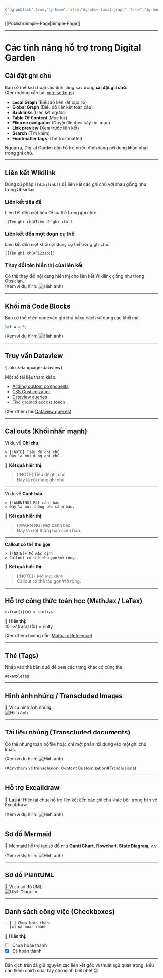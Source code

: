 ```yaml
---
{"dg-publish":true,"dg-home":false,"dg-show-local-graph":"true","dg-home-link":"true","dg-show-backlinks":"true","dg-show-toc":"true","dg-show-inline-title":"true","dg-show-file-tree":"true","dg-enable-search":"true","dg-link-preview":"true","dg-show-tags":"true","dg-pass-frontmatter":"true","dg-path":"AllFeature.md","permalink":"/all-feature/","dgHomeLink":"true","dgPassFrontmatter":true,"dgShowBacklinks":"true","dgShowLocalGraph":"true","dgShowInlineTitle":"true","dgShowFileTree":"true","dgEnableSearch":"true","dgShowToc":"true","dgLinkPreview":"true","dgShowTags":"true","noteIcon":"","updated":"2025-01-25T08:26:23.137+07:00"}
---
```



[[Publish/Simple-Page\|Simple-Page]]

---

# Các tính năng hỗ trợ trong Digital Garden

## Cài đặt ghi chú

Bạn có thể kích hoạt các tính năng sau trong **cài đặt ghi chú**:  
(Xem hướng dẫn tại: [note settings](https://dg-docs.ole.dev/getting-started/03-note-settings/))

- **Local Graph** (Biểu đồ liên kết cục bộ)
- **Global Graph** (Biểu đồ liên kết toàn cầu)
- **Backlinks** (Liên kết ngược)
- **Table Of Content** (Mục lục)
- **Filetree navigation** (Duyệt file theo cây thư mục)
- **Link preview** (Xem trước liên kết)
- **Search** (Tìm kiếm)
- **Frontmatter tags** (Thẻ frontmatter)

Ngoài ra, Digital Garden còn hỗ trợ nhiều định dạng nội dung khác nhau trong ghi chú.

---

## **Liên kết Wikilink**

Dùng cú pháp `[[Wikilink]]` để liên kết các ghi chú với nhau giống như trong Obsidian.

### **Liên kết tiêu đề**

Liên kết đến một tiêu đề cụ thể trong ghi chú:

```
[[Tên ghi chú#Tiêu đề ghi chú]]
```

### **Liên kết đến một đoạn cụ thể**

Liên kết đến một khối nội dung cụ thể trong ghi chú:

```
[[Tên ghi chú#^123abc]]
```

### **Thay đổi tên hiển thị của liên kết**

Có thể thay đổi nội dung hiển thị cho liên kết Wikilink giống như trong Obsidian.  
(Xem ví dụ hình: ![Hình ảnh](https://dg-docs.ole.dev/img/user/img/CleanShot%202023-01-10%20at%2018.07.56@2x.png))

---

## **Khối mã Code Blocks**

Bạn có thể chèn code vào ghi chú bằng cách sử dụng các khối mã:

```javascript
let a = 5;
```

(Xem ví dụ hình: ![Hình ảnh](https://dg-docs.ole.dev/img/user/img/CleanShot%202022-11-13%20at%2015.34.59@2x.png))

---

## **Truy vấn Dataview**


{ .block-language-dataview}

Một số tài liệu tham khảo:

- [Adding custom components](https://dg-docs.ole.dev/advanced/adding-custom-components/)
- [CSS Customization](https://dg-docs.ole.dev/advanced/css-customization/)
- [Dataview queries](https://dg-docs.ole.dev/advanced/dataview-queries/)
- [Fine grained access token](https://dg-docs.ole.dev/advanced/fine-grained-access-token/)

(Xem thêm tại: [Dataview queries](https://dg-docs.ole.dev/advanced/dataview-queries/))

---

## **Callouts (Khối nhấn mạnh)**

Ví dụ về **Ghi chú**:

```
> [!NOTE] Tiêu đề ghi chú
> Đây là nội dung ghi chú.
```

📌 **Kết quả hiển thị:**

> [!NOTE] Tiêu đề ghi chú  
> Đây là nội dung ghi chú.

---

Ví dụ về **Cảnh báo**:

```
> [!WARNING] Một cảnh báo
> Đây là một thông báo cảnh báo.
```

📌 **Kết quả hiển thị:**

> [!WARNING] Một cảnh báo  
> Đây là một thông báo cảnh báo.

---

**Callout có thể thu gọn**:

```
> [!NOTE]+ Mở mặc định
> Callout có thể thu gọn/mở rộng.
```

📌 **Kết quả hiển thị:**

> [!NOTE]+ Mở mặc định  
> Callout có thể thu gọn/mở rộng.

---

## **Hỗ trợ công thức toán học (MathJax / LaTex)**

```
$\frac{1}{0} = \infty$
```

📌 **Hiển thị:**  
10=∞\frac{1}{0} = \infty

(Xem thêm hướng dẫn: [MathJax Reference](https://math.meta.stackexchange.com/questions/5020/mathjax-basic-tutorial-and-quick-reference))

---

## **Thẻ (Tags)**

Nhấp vào thẻ bên dưới để xem các trang khác có cùng thẻ.

`#exampletag`

---

## **Hình ảnh nhúng / Transcluded Images**

📌 Ví dụ hình ảnh nhúng:  
![Hình ảnh](https://dg-docs.ole.dev/img/user/img/obsidianlogo.png)

---

## **Tài liệu nhúng (Transcluded documents)**

Có thể nhúng toàn bộ file hoặc chỉ một phần nội dung vào một ghi chú khác.

(Xem ví dụ hình: ![Hình ảnh](https://dg-docs.ole.dev/img/user/img/CleanShot%202022-11-13%20at%2014.24.50@2x.png))

(Xem thêm về transclusion: [Content Customization#Tranclusions](https://dg-docs.ole.dev/advanced/content-customization/#tranclusions))

---

## **Hỗ trợ Excalidraw**

📌 **Lưu ý:** Hiện tại chưa hỗ trợ liên kết đến các ghi chú khác bên trong bản vẽ Excalidraw.

(Xem ví dụ hình: ![Hình ảnh](https://dg-docs.ole.dev/img/user/img/CleanShot%202022-11-13%20at%2014.25.34@2x.png))

---

## **Sơ đồ Mermaid**

📌 Mermaid hỗ trợ tạo sơ đồ như **Gantt Chart**, **Flowchart**, **State Diagram**, v.v.

(Xem ví dụ hình: ![Hình ảnh](https://dg-docs.ole.dev/img/user/img/CleanShot%202022-11-13%20at%2014.26.47@2x.png))

---

## **Sơ đồ PlantUML**

📌 Ví dụ sơ đồ UML:  
![UML Diagram](https://www.plantuml.com/plantuml/svg/jLHTRzem57tthxWAhnjBCsWx52AwJdkRLAsR-a1vkCGtmIAn8zk8TjF--wuXq9HHrZqiaHBhVfvphks9ysZzggx4PB_oobS4jwRmQxIyU7IUQdWBrqPxL9gi4wAYmeCtO5Mvy22LfTmheuLmIwKRj5Z3Jm7W5YZDMkaI2gmSiGMjDUlFNEbM_I0uYzaagS1LvR_HWx-gLAbhqXvo_f1bxzfYSwUaNq0IX-WQ7xwGSrXIMo4MluHOA4d0E2qP_zXG5qU0XhgiA4rtdBQK-f_GunmTPTa6x4VCbwKrAoslJMKiz0RlBwKSiYVWRMt5vWdHnagohJMXy-H3Y6pJBQl4U1dP4uw6XJCwJRyxiYzrZ2y7oSNyDHtZOKB3ysSDNYPwH_EhfgbKZc58_vEksBA4Q3mEFEzrwdXAexCuczviFBFqNR1a4UoLG0TXnRcCYESAqS7UkzVJ0yiif3ydsR9wakDcMwq3_4XARx1vZYNkLJYH5YJOgHuuiz3GKRfBVtzwkWhyRKuipScGm_wx7VslZJiduS-MEsSORnWKzAUzYpYyR_n2vKlDnt6SpFhPQQmmWYZDWw2ZDZtZQYuIfxDUsso7yaYRhuJIGM5D3QWbtoZAa-FRAn8Jqd9p-Mt_lm40)

---

## **Danh sách công việc (Checkboxes)**

```
- [ ] Chưa hoàn thành
- [x] Đã hoàn thành
```

📌 **Hiển thị:**

- [ ]  Chưa hoàn thành
- [x]  Đã hoàn thành

---

Bản dịch trên đã giữ nguyên các liên kết gốc và thuật ngữ quan trọng. Nếu cần thêm chỉnh sửa, hãy cho mình biết nhé! 😊